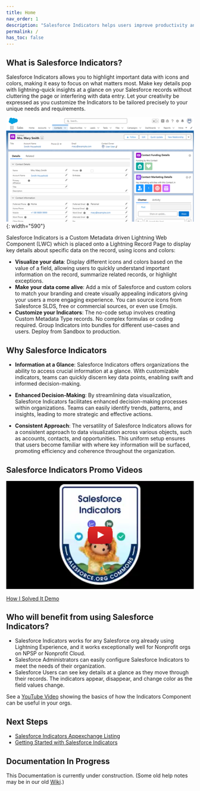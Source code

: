 ```yaml
---
title: Home
nav_order: 1
description: "Salesforce Indicators helps users improve productivity and efficiency by providing at-a-glance visuals for your Salesforce records."
permalink: /
has_toc: false
---
```


## What is Salesforce Indicators?

Salesforce Indicators allows you to highlight important data with icons and colors, making it easy to focus on what matters most. Make key details pop with lightning-quick insights at a glance on your Salesforce records without cluttering the page or interfering with data entry. Let your creativity be expressed as you customize the Indicators to be tailored precisely to your unique needs and requirements.

![Indicators on a Lightning Page](/docs/images/setup/IndicatorsOnPage.png){: width="590"}

Salesforce Indicators is a Custom Metadata driven Lightning Web Component (LWC) which is placed onto a Lightning Record Page to display key details about specific data on the record, using icons and colors:

* **Visualize your data**: Display different icons and colors based on the value of a field, allowing users to quickly understand important information on the record, summarize related records, or highlight exceptions.
* **Make your data come alive**: Add a mix of Salesforce and custom colors to match your branding and create visually appealing indicators giving your users a more engaging experience. You can source icons from Salesforce SLDS, free or commercial sources, or even use Emojis.
* **Customize your Indicators**: The no-code setup involves creating Custom Metadata Type records. No complex formulas or coding required. Group Indicators into bundles for different use-cases and users. Deploy from Sandbox to production.

## Why Salesforce Indicators

* **Information at a Glance**: Salesforce Indicators offers organizations the ability to access crucial information at a glance. With customizable indicators, teams can quickly discern key data points, enabling swift and informed decision-making.
 
* **Enhanced Decision-Making**: By streamlining data visualization, Salesforce Indicators facilitates enhanced decision-making processes within organizations. Teams can easily identify trends, patterns, and insights, leading to more strategic and effective actions.
 
* **Consistent Approach**: The versatility of Salesforce Indicators allows for a consistent approach to data visualization across various objects, such as accounts, contacts, and opportunities. This uniform setup ensures that users become familiar with where key information will be surfaced, promoting efficiency and coherence throughout the organization.

## Salesforce Indicators Promo Videos
[![Promo Video](/docs/images/setup/HomePageImage.png)](https://www.youtube.com/watch?v=cuvWvl_l3Do "Salesforce Indicators Promo Video")

[How I Solved It Demo](https://admin.salesforce.com/blog/2024/visualize-key-data-and-next-actions-with-salesforce-indicators-how-i-solved-it)

## Who will benefit from using Salesforce Indicators?

* Salesforce Indicators works for any Salesforce org already using Lightning Experience, and it works exceptionally well for Nonprofit orgs on NPSP or Nonprofit Cloud.
* Salesforce Administrators can easily configure Salesforce Indicators to meet the needs of their organization.
* Salesforce Users can see key details at a glance as they move through their records. The indicators appear, disappear, and change color as the field values change.

See a [YouTube Video](https://youtu.be/ImWTAgwSOwE) showing the basics of how the Indicators Component can be useful in your orgs.

## Next Steps

* [Salesforce Indicators Appexchange Listing](https://appexchange.salesforce.com/appxListingDetail?listingId=192aeb3a-1476-4028-a25c-954d48560eba) 
* [Getting Started with Salesforce Indicators](docs/getting-started/index.md) 

## Documentation In Progress
This Documentation is currently under construction. 
(Some old help notes may be in our old [Wiki](https://github.com/SFDO-Community/Salesforce-Indicators/wiki/).)
